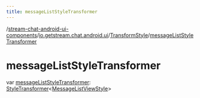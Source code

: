 ```yaml
---
title: messageListStyleTransformer
---
```

/[stream-chat-android-ui-components](../../index.md)/[io.getstream.chat.android.ui](../index.md)/[TransformStyle](index.md)/[messageListStyleTransformer](messageListStyleTransformer.md)  
  
  
  
# messageListStyleTransformer  
var [messageListStyleTransformer](messageListStyleTransformer.md): [StyleTransformer](../StyleTransformer/index.md)&lt;[MessageListViewStyle](../../io.getstream.chat.android.ui.message.list/MessageListViewStyle/index.md)&gt;
